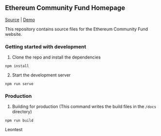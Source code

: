 ## Ethereum Community Fund Homepage
[Source](https://github.com/EthereumCommunityFund/website/tree/master/app) | [Demo](https://ecf.network)

This repository contains source files for the Ethereum Community Fund website.

### Getting started with development

1. Clone the repo and install the dependencies
```
npm install
```

2. Start the development server
```
npm run serve
```

### Production

1. Building for production (This command writes the build files in the `/docs` directory)
```
npm run build
```
Leontest